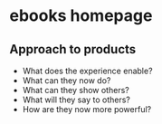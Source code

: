 # ebooks homepage

## Approach to products

- What does the experience enable?
- What can they now do?
- What can they show others?
- What will they say to others?
- How are they now more powerful?

